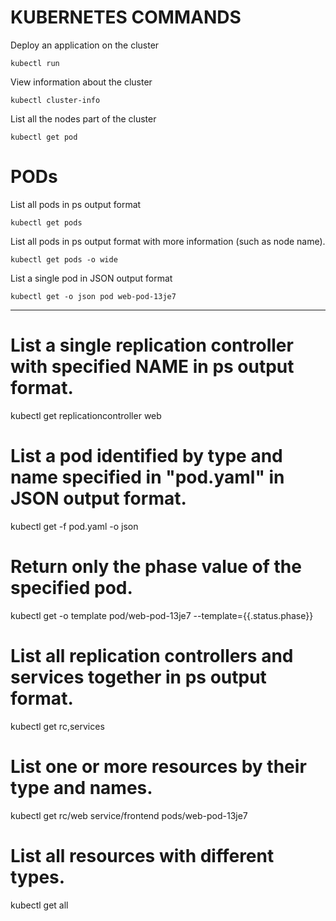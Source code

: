 # KUBERNETES COMMANDS


Deploy an application on the cluster
```
kubectl run
```

View information about the cluster
```
kubectl cluster-info
```

List all the nodes part of the cluster
```
kubectl get pod
```

# PODs

List all pods in ps output format
```
kubectl get pods
```

List all pods in ps output format with more information (such as node name).
```
kubectl get pods -o wide
```

List a single pod in JSON output format
```
kubectl get -o json pod web-pod-13je7
```


**************

  # List a single replication controller with specified NAME in ps output format.
  kubectl get replicationcontroller web
  

  
  # List a pod identified by type and name specified in "pod.yaml" in JSON output format.
  kubectl get -f pod.yaml -o json
  
  # Return only the phase value of the specified pod.
  kubectl get -o template pod/web-pod-13je7 --template={{.status.phase}}
  
  # List all replication controllers and services together in ps output format.
  kubectl get rc,services
  
  # List one or more resources by their type and names.
  kubectl get rc/web service/frontend pods/web-pod-13je7
  
  # List all resources with different types.
  kubectl get all









































